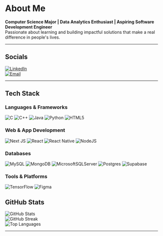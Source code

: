 # About Me

**Computer Science Major | Data Analytics Enthusiast | Aspiring Software Development Engineer**  
Passionate about learning and building impactful solutions that make a real difference in people's lives.

---

## Socials

[![LinkedIn](https://img.shields.io/badge/LinkedIn-%230077B5.svg?logo=linkedin&logoColor=white)](https://linkedin.com/in/melwinrobinson)  
[![Email](https://img.shields.io/badge/Email-D14836?logo=gmail&logoColor=white)](mailto:melwin.11.robinson@gmail.com)

---

## Tech Stack

### Languages & Frameworks  
![C](https://img.shields.io/badge/c-%2300599C.svg?style=flat&logo=c&logoColor=white) 
![C++](https://img.shields.io/badge/c++-%2300599C.svg?style=flat&logo=c%2B%2B&logoColor=white) 
![Java](https://img.shields.io/badge/java-%23ED8B00.svg?style=flat&logo=openjdk&logoColor=white) 
![Python](https://img.shields.io/badge/python-3670A0?style=flat&logo=python&logoColor=ffdd54) 
![HTML5](https://img.shields.io/badge/html5-%23E34F26.svg?style=flat&logo=html5&logoColor=white)

### Web & App Development  
![Next JS](https://img.shields.io/badge/Next-black?style=flat&logo=next.js&logoColor=white) 
![React](https://img.shields.io/badge/react-%2320232a.svg?style=flat&logo=react&logoColor=%2361DAFB) 
![React Native](https://img.shields.io/badge/react_native-%2320232a.svg?style=flat&logo=react&logoColor=%2361DAFB) 
![NodeJS](https://img.shields.io/badge/node.js-6DA55F?style=flat&logo=node.js&logoColor=white)

### Databases  
![MySQL](https://img.shields.io/badge/mysql-4479A1.svg?style=flat&logo=mysql&logoColor=white) 
![MongoDB](https://img.shields.io/badge/MongoDB-%234ea94b.svg?style=flat&logo=mongodb&logoColor=white) 
![MicrosoftSQLServer](https://img.shields.io/badge/Microsoft%20SQL%20Server-CC2927?style=flat&logo=microsoft%20sql%20server&logoColor=white) 
![Postgres](https://img.shields.io/badge/postgres-%23316192.svg?style=flat&logo=postgresql&logoColor=white) 
![Supabase](https://img.shields.io/badge/Supabase-3ECF8E?style=flat&logo=supabase&logoColor=white)

### Tools & Platforms  
![TensorFlow](https://img.shields.io/badge/TensorFlow-%23FF6F00.svg?style=flat&logo=TensorFlow&logoColor=white) 
![Figma](https://img.shields.io/badge/figma-%23F24E1E.svg?style=flat&logo=figma&logoColor=white)

## GitHub Stats

![GitHub Stats](https://github-readme-stats.vercel.app/api?username=melwin-11&theme=dark&hide_border=false&include_all_commits=false&count_private=false)  
![GitHub Streak](https://nirzak-streak-stats.vercel.app/?user=melwin-11&theme=dark&hide_border=false)  
![Top Languages](https://github-readme-stats.vercel.app/api/top-langs/?username=melwin-11&theme=dark&hide_border=false&layout=compact)

---

<!-- Proudly created with GPRM (https://gprm.itsvg.in) -->
